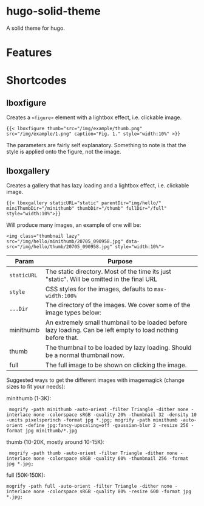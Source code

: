 # hugo-solid-theme
A solid theme for hugo.

# Features

# Shortcodes
## lboxfigure
Creates a `<figure>` element with a lightbox effect, i.e. clickable image.

```
{{< lboxfigure thumb="src="/img/example/thumb.png" src="/img/example/1.png" caption="Fig. 1." style="width:10%" >}}
```

The parameters are fairly self explanatory. Something to note is that the style is applied onto the figure, not the image.

## lboxgallery
Creates a gallery that has lazy loading and a lightbox effect, i.e. clickable image.

```
{{< lboxgallery staticURL="static" parentDir="img/hello/" miniThumbDir="/minithumb" thumbDir="/thumb" fullDir="/full" style="width:10%">}}
```

Will produce many images, an example of one will be:

```
<img class="thumbnail lazy" src="/img/hello/minithumb/20705_090958.jpg" data-src="/img/hello/thumb/20705_090958.jpg" style="width:10%">
```


| Param | Purpose |
| --- | --- |
| `staticURL` | The static directory. Most of the time its just "static". Will be omitted in the final URL |
| `style` | CSS styles for the images, defaults to `max-width:100%` |
| `...Dir` | The directory of the images. We cover some of the image types below: |
| minithumb | An extremely small thumbnail to be loaded before lazy loading. Can be left empty to load nothing before that. |
| thumb | The thumbnail to be loaded by lazy loading. Should be a normal thumbnail now. |
| full | The full image to be shown on clicking the image. | 

Suggested ways to get the different images with imagemagick (change sizes to fit your needs):

minithumb (1-3K):

```
 mogrify -path minithumb -auto-orient -filter Triangle -dither none -interlace none -colorspace sRGB -quality 20% -thumbnail 32 -density 10 -units pixelsperinch -format jpg *.jpg; mogrify -path minithumb -auto-orient -define jpg:fancy-upscaling=off -gaussian-blur 2 -resize 256 -format jpg minithumb/*.jpg
```

thumb (10-20K, mostly around 10-15K):
```
 mogrify -path thumb -auto-orient -filter Triangle -dither none -interlace none -colorspace sRGB -quality 60% -thumbnail 256 -format jpg *.jpg;
```

full (50K-150K):
```
mogrify -path full -auto-orient -filter Triangle -dither none -interlace none -colorspace sRGB -quality 80% -resize 600 -format jpg *.jpg;
```